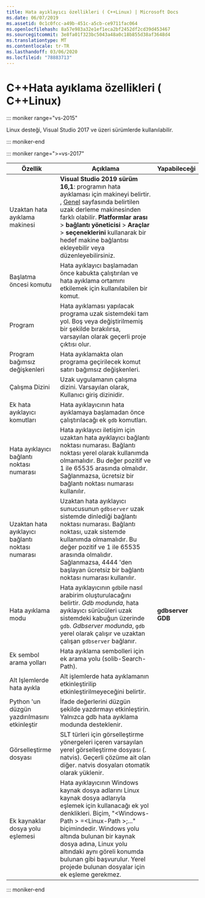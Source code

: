 ```yaml
---
title: Hata ayıklayıcı özellikleri ( C++Linux) | Microsoft Docs
ms.date: 06/07/2019
ms.assetid: 0c1c0fcc-a49b-451c-a5cb-ce9711fac064
ms.openlocfilehash: 8a57e983a32e1ef1eca2bf2452df2cd39d453467
ms.sourcegitcommit: 3e8fa01f323bc5043a48a0c18b855d38af3648d4
ms.translationtype: MT
ms.contentlocale: tr-TR
ms.lasthandoff: 03/06/2020
ms.locfileid: "78883713"
---
```

# <a name="c-debugging-properties-linux-c"></a>C++Hata ayıklama özellikleri ( C++Linux)

::: moniker range="vs-2015"

Linux desteği, Visual Studio 2017 ve üzeri sürümlerde kullanılabilir.

::: moniker-end

::: moniker range=">=vs-2017"

Özellik | Açıklama | Yapabileceği
--- | ---| ---
Uzaktan hata ayıklama makinesi | **Visual Studio 2019 sürüm 16,1**: programın hata ayıklaması için makineyi belirtir. , [Genel](general-linux.md) sayfasında belirtilen uzak derleme makinesinden farklı olabilir. **Platformlar arası** > **bağlantı yöneticisi** > **Araçlar** > **seçeneklerini** kullanarak bir hedef makine bağlantısı ekleyebilir veya düzenleyebilirsiniz.
Başlatma öncesi komutu | Hata ayıklayıcı başlamadan önce kabukta çalıştırılan ve hata ayıklama ortamını etkilemek için kullanılabilen bir komut.
Program | Hata ayıklaması yapılacak programa uzak sistemdeki tam yol. Boş veya değiştirilmemiş bir şekilde bırakılırsa, varsayılan olarak geçerli proje çıktısı olur.
Program bağımsız değişkenleri | Hata ayıklamakta olan programa geçirilecek komut satırı bağımsız değişkenleri.
Çalışma Dizini | Uzak uygulamanın çalışma dizini. Varsayılan olarak, Kullanıcı giriş dizinidir.
Ek hata ayıklayıcı komutları | Hata ayıklayıcının hata ayıklamaya başlamadan önce çalıştırılacağı ek `gdb` komutları.
Hata ayıklayıcı bağlantı noktası numarası | Hata ayıklayıcı iletişim için uzaktan hata ayıklayıcı bağlantı noktası numarası. Bağlantı noktası yerel olarak kullanımda olmamalıdır. Bu değer pozitif ve 1 ile 65535 arasında olmalıdır. Sağlanmazsa, ücretsiz bir bağlantı noktası numarası kullanılır.
Uzaktan hata ayıklayıcı bağlantı noktası numarası | Uzaktan hata ayıklayıcı sunucusunun `gdbserver` uzak sistemde dinlediği bağlantı noktası numarası. Bağlantı noktası, uzak sistemde kullanımda olmamalıdır. Bu değer pozitif ve 1 ile 65535 arasında olmalıdır. Sağlanmazsa, 4444 'den başlayan ücretsiz bir bağlantı noktası numarası kullanılır.
Hata ayıklama modu | Hata ayıklayıcının `gdb`ile nasıl arabirim oluşturulacağını belirtir. *Gdb modunda*, hata ayıklayıcı sürücüleri uzak sistemdeki kabuğun üzerinde `gdb`. *Gdbserver modunda*, `gdb` yerel olarak çalışır ve uzaktan çalışan `gdbserver` bağlanır. | **gdbserver**<br/>**GDB**
Ek sembol arama yolları | Hata ayıklama sembolleri için ek arama yolu (solib-Search-Path).
Alt Işlemlerde hata ayıkla | Alt işlemlerde hata ayıklamanın etkinleştirilip etkinleştirilmeyeceğini belirtir.
Python 'un düzgün yazdırılmasını etkinleştir | İfade değerlerini düzgün şekilde yazdırmayı etkinleştirin. Yalnızca gdb hata ayıklama modunda desteklenir.
Görselleştirme dosyası | SLT türleri için görselleştirme yönergeleri içeren varsayılan yerel görselleştirme dosyası (. natvis). Geçerli çözüme ait olan diğer. natvis dosyaları otomatik olarak yüklenir.
Ek kaynaklar dosya yolu eşlemesi | Hata ayıklayıcının Windows kaynak dosya adlarını Linux kaynak dosya adlarıyla eşlemek için kullanacağı ek yol denklikleri. Biçim, "\<Windows-Path > =\<Linux-Path >;..." biçimindedir. Windows yolu altında bulunan bir kaynak dosya adına, Linux yolu altındaki aynı göreli konumda bulunan gibi başvurulur. Yerel projede bulunan dosyalar için ek eşleme gerekmez.

::: moniker-end
